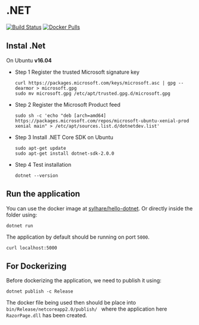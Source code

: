 # .NET

[![Build Status](https://travis-ci.org/Sylhare/dotnet.svg?branch=master)](https://travis-ci.org/Sylhare/dotnet) [![Docker Pulls](https://img.shields.io/docker/pulls/sylhare/hello-dotnet.svg)](https://hub.docker.com/r/sylhare/hello-dotnet/)


## Instal .Net

On Ubuntu **v16.04**

- Step 1 Register the trusted Microsoft signature key
    ```
    curl https://packages.microsoft.com/keys/microsoft.asc | gpg --dearmor > microsoft.gpg
    sudo mv microsoft.gpg /etc/apt/trusted.gpg.d/microsoft.gpg
    ```

- Step 2 Register the Microsoft Product feed
    ```
    sudo sh -c 'echo "deb [arch=amd64] https://packages.microsoft.com/repos/microsoft-ubuntu-xenial-prod xenial main" > /etc/apt/sources.list.d/dotnetdev.list'
    ```

- Step 3 Install .NET Core SDK on Ubuntu
    ```
    sudo apt-get update
    sudo apt-get install dotnet-sdk-2.0.0
    ```
    
- Step 4 Test installation
    ```
    dotnet --version
    ```
    
## Run the application

You can use the docker image at [sylhare/hello-dotnet](https://hub.docker.com/r/sylhare/hello-dotnet/).
Or directly inside the folder using:
```
dotnet run
```

The application by default should be running on port `5000`.
```
curl localhost:5000
```


## For Dockerizing

Before dockerizing the application, we need to publish it using:
```
dotnet publish -c Release
```

The docker file being used then should be place into `bin/Release/netcoreapp2.0/publish/
` where the application here `RazorPage.dll` has been created.